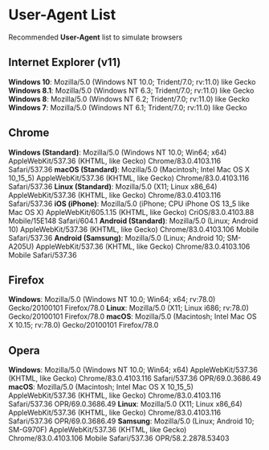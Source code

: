 # User-Agent List
Recommended **User-Agent** list to simulate browsers

## Internet Explorer (v11)
**Windows 10**:   Mozilla/5.0 (Windows NT 10.0; Trident/7.0; rv:11.0) like Gecko
**Windows 8.1**:  Mozilla/5.0 (Windows NT 6.3; Trident/7.0; rv:11.0) like Gecko
**Windows 8**:    Mozilla/5.0 (Windows NT 6.2; Trident/7.0; rv:11.0) like Gecko
**Windows 7**:    Mozilla/5.0 (Windows NT 6.1; Trident/7.0; rv:11.0) like Gecko

## Chrome
**Windows (Standard)**:   Mozilla/5.0 (Windows NT 10.0; Win64; x64) AppleWebKit/537.36 (KHTML, like Gecko) Chrome/83.0.4103.116 Safari/537.36
**macOS   (Standard)**:   Mozilla/5.0 (Macintosh; Intel Mac OS X 10_15_5) AppleWebKit/537.36 (KHTML, like Gecko) Chrome/83.0.4103.116 Safari/537.36
**Linux   (Standard)**:   Mozilla/5.0 (X11; Linux x86_64) AppleWebKit/537.36 (KHTML, like Gecko) Chrome/83.0.4103.116 Safari/537.36
**iOS       (iPhone)**:   Mozilla/5.0 (iPhone; CPU iPhone OS 13_5 like Mac OS X) AppleWebKit/605.1.15 (KHTML, like Gecko) CriOS/83.0.4103.88 Mobile/15E148 Safari/604.1
**Android (Standard)**:   Mozilla/5.0 (Linux; Android 10) AppleWebKit/537.36 (KHTML, like Gecko) Chrome/83.0.4103.106 Mobile Safari/537.36
**Android  (Samsung)**:   Mozilla/5.0 (Linux; Android 10; SM-A205U) AppleWebKit/537.36 (KHTML, like Gecko) Chrome/83.0.4103.106 Mobile Safari/537.36


## Firefox
**Windows**: Mozilla/5.0 (Windows NT 10.0; Win64; x64; rv:78.0) Gecko/20100101 Firefox/78.0
**Linux**:   Mozilla/5.0 (X11; Linux i686; rv:78.0) Gecko/20100101 Firefox/78.0
**macOS**:   Mozilla/5.0 (Macintosh; Intel Mac OS X 10.15; rv:78.0) Gecko/20100101 Firefox/78.0

## Opera
**Windows**: Mozilla/5.0 (Windows NT 10.0; Win64; x64) AppleWebKit/537.36 (KHTML, like Gecko) Chrome/83.0.4103.116 Safari/537.36 OPR/69.0.3686.49
**macOS**:   Mozilla/5.0 (Macintosh; Intel Mac OS X 10_15_5) AppleWebKit/537.36 (KHTML, like Gecko) Chrome/83.0.4103.116 Safari/537.36 OPR/69.0.3686.49
**Linux**:   Mozilla/5.0 (X11; Linux x86_64) AppleWebKit/537.36 (KHTML, like Gecko) Chrome/83.0.4103.116 Safari/537.36 OPR/69.0.3686.49
**Samsung**: Mozilla/5.0 (Linux; Android 10; SM-G970F) AppleWebKit/537.36 (KHTML, like Gecko) Chrome/83.0.4103.106 Mobile Safari/537.36 OPR/58.2.2878.53403
